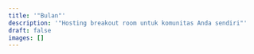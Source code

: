 ```yaml
---
title: '"Bulan"'
description: '"Hosting breakout room untuk komunitas Anda sendiri"'
draft: false
images: []
---
```

